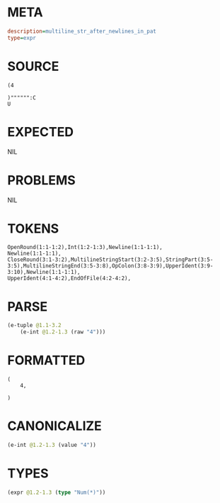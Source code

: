 # META
~~~ini
description=multiline_str_after_newlines_in_pat
type=expr
~~~
# SOURCE
~~~roc
(4

)"""""":C
U
~~~
# EXPECTED
NIL
# PROBLEMS
NIL
# TOKENS
~~~zig
OpenRound(1:1-1:2),Int(1:2-1:3),Newline(1:1-1:1),
Newline(1:1-1:1),
CloseRound(3:1-3:2),MultilineStringStart(3:2-3:5),StringPart(3:5-3:5),MultilineStringEnd(3:5-3:8),OpColon(3:8-3:9),UpperIdent(3:9-3:10),Newline(1:1-1:1),
UpperIdent(4:1-4:2),EndOfFile(4:2-4:2),
~~~
# PARSE
~~~clojure
(e-tuple @1.1-3.2
	(e-int @1.2-1.3 (raw "4")))
~~~
# FORMATTED
~~~roc
(
	4,

)
~~~
# CANONICALIZE
~~~clojure
(e-int @1.2-1.3 (value "4"))
~~~
# TYPES
~~~clojure
(expr @1.2-1.3 (type "Num(*)"))
~~~

